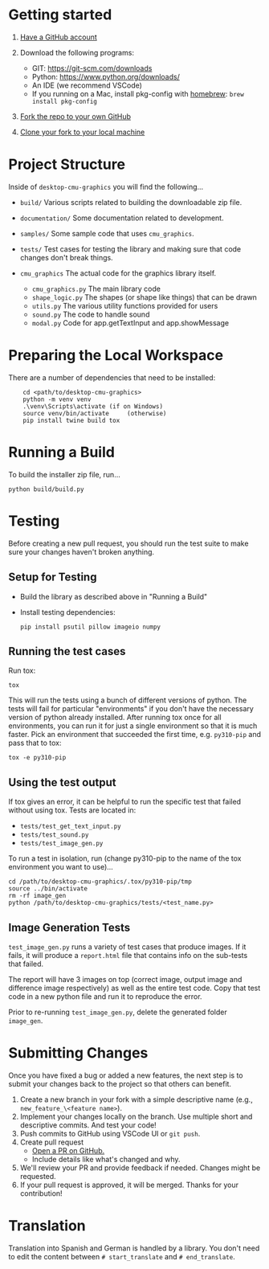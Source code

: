 # Getting started

1. [Have a GitHub account](https://docs.github.com/en/get-started/start-your-journey/creating-an-account-on-github)
2. Download the following programs:

    - GIT: https://git-scm.com/downloads
    - Python: https://www.python.org/downloads/
    - An IDE (we recommend VSCode)
    - If you running on a Mac, install pkg-config with [homebrew](https://brew.sh/): `brew install pkg-config`

3. [Fork the repo to your own GitHub](https://docs.github.com/en/pull-requests/collaborating-with-pull-requests/working-with-forks/fork-a-repo#forking-a-repository)
4. [Clone your fork to your local machine](https://docs.github.com/en/repositories/creating-and-managing-repositories/cloning-a-repository#cloning-a-repository)

# Project Structure

Inside of `desktop-cmu-graphics` you will find the following...

- `build/` Various scripts related to building the downloadable zip file.
- `documentation/` Some documentation related to development. 
- `samples/` Some sample code that uses `cmu_graphics`.
- `tests/` Test cases for testing the library and making sure that code changes don't break things.
- `cmu_graphics` The actual code for the graphics library itself.

    - `cmu_graphics.py` The main library code
    - `shape_logic.py` The shapes (or shape like things) that can be drawn
    - `utils.py` The various utility functions provided for users
    - `sound.py` The code to handle sound
    - `modal.py` Code for app.getTextInput and app.showMessage

# Preparing the Local Workspace

There are a number of dependencies that need to be installed:

        cd <path/to/desktop-cmu-graphics>
        python -m venv venv
        .\venv\Scripts\activate (if on Windows)
        source venv/bin/activate     (otherwise)
        pip install twine build tox


# Running a Build

To build the installer zip file, run...

```
python build/build.py
```

# Testing

Before creating a new pull request, you should run the test suite to make sure your changes haven't broken anything.

## Setup for Testing

- Build the library as described above in "Running a Build"
- Install testing dependencies:

      pip install psutil pillow imageio numpy

## Running the test cases

Run tox:

```
tox
```

This will run the tests using a bunch of different versions of python. The tests will fail for particular "environments" if you don't have the necessary version of python already installed. After running tox once for all environments, you can run it for just a single environment so that it is much faster. Pick an environment that succeeded the first time, e.g. `py310-pip` and pass that to tox:

```
tox -e py310-pip
```

## Using the test output

If tox gives an error, it can be helpful to run the specific test that failed without using tox. Tests are located in:  

- `tests/test_get_text_input.py`
- `tests/test_sound.py`
- `tests/test_image_gen.py`

To run a test in isolation, run (change py310-pip to the name of the tox environment you want to use)...

    cd /path/to/desktop-cmu-graphics/.tox/py310-pip/tmp
    source ../bin/activate
    rm -rf image_gen
    python /path/to/desktop-cmu-graphics/tests/<test_name.py>

## Image Generation Tests

`test_image_gen.py` runs a variety of test cases that produce images.  If it fails, it will produce a `report.html` file that contains info on the sub-tests that failed.

The report will have 3 images on top (correct image, output image and difference image respectively) as well as the entire test code. Copy that test code in a new python file and run it to reproduce the error. 

Prior to re-running `test_image_gen.py`, delete the generated folder `image_gen`.

# Submitting Changes

Once you have fixed a bug or added a new features, the next step is to submit your changes back to the project so that others can benefit.

1. Create a new branch in your fork with a simple descriptive name (e.g., `new_feature_\<feature name>`).
2. Implement your changes locally on the branch. Use multiple short and descriptive commits. And test your code!
3. Push commits to GitHub using VSCode UI or `git push`.
4. Create pull request
    - [Open a PR on GitHub.](https://docs.github.com/en/pull-requests/collaborating-with-pull-requests/proposing-changes-to-your-work-with-pull-requests/creating-a-pull-request)
    - Include details like what's changed and why.
5. We'll review your PR and provide feedback if needed. Changes might be requested.
6. If your pull request is approved, it will be merged.  Thanks for your contribution!

# Translation

Translation into Spanish and German is handled by a library.
You don't need to edit the content between `# start_translate` and `# end_translate`.
